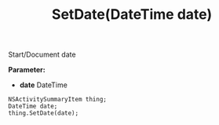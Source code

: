 ﻿---
uid: crmscript_ref_NSActivitySummaryItem_SetDate
title: SetDate(DateTime date)
intellisense: NSActivitySummaryItem.SetDate
keywords: NSActivitySummaryItem, GetDate
so.topic: reference
---

Start/Document date

**Parameter:** 
 - **date** DateTime

```crmscript
NSActivitySummaryItem thing;
DateTime date;
thing.SetDate(date);
```

